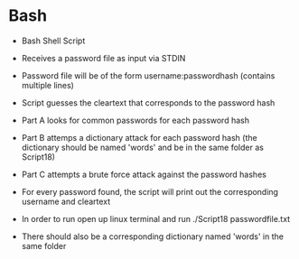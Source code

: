 # Bash

- Bash Shell Script
- Receives a password file as input via STDIN
- Password file will be of the form username:passwordhash (contains multiple lines)

- Script guesses the cleartext that corresponds to the password hash
- Part A looks for common passwords for each password hash
- Part B attemps a dictionary attack for each password hash (the dictionary should be named 'words' and be in the same folder as Script18)
- Part C attempts a brute force attack against the password hashes

- For every password found, the script will print out the corresponding username and cleartext

- In order to run open up linux terminal and run ./Script18 passwordfile.txt
- There should also be a corresponding dictionary named 'words' in the same folder
